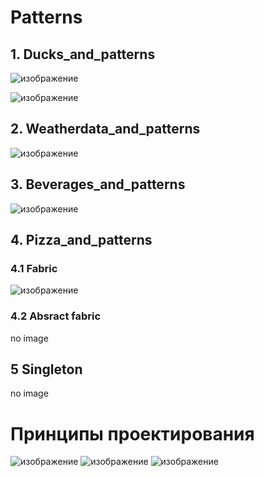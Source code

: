 # Patterns
## 1. Ducks_and_patterns
![изображение](https://user-images.githubusercontent.com/77580844/143924442-fceafb63-5b94-4004-b37f-304d1818552c.png)

![изображение](https://user-images.githubusercontent.com/77580844/136754894-8a52934c-b782-42ac-b301-7842fcc68304.png)

## 2. Weatherdata_and_patterns
![изображение](https://user-images.githubusercontent.com/77580844/136755103-431f6c8b-c483-48fc-9562-bbf3b88ba011.png)

## 3. Beverages_and_patterns
![изображение](https://user-images.githubusercontent.com/77580844/136755779-523410ee-b814-4b04-ba22-a2e8f3b6794f.png)

## 4. Pizza_and_patterns
### 4.1 Fabric
![изображение](https://user-images.githubusercontent.com/77580844/136756050-8595942e-ac28-47ed-961c-eb299901d6a1.png)
### 4.2 Absract fabric
no image
## 5 Singleton
no image

# Принципы проектирования
![изображение](https://user-images.githubusercontent.com/77580844/143923450-a238ae58-7978-40c1-aeac-632d5d9c132f.png)
![изображение](https://user-images.githubusercontent.com/77580844/143923838-bedada91-ee01-4aff-87ec-6463c92d2826.png)
![изображение](https://user-images.githubusercontent.com/77580844/143924180-2d6bc2d8-7ebb-4055-8c1b-b74916242ff5.png)
